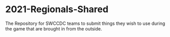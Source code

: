 # 2021-Regionals-Shared
The Repository for SWCCDC teams to submit things they wish to use during the game that are brought in from the outside. 
